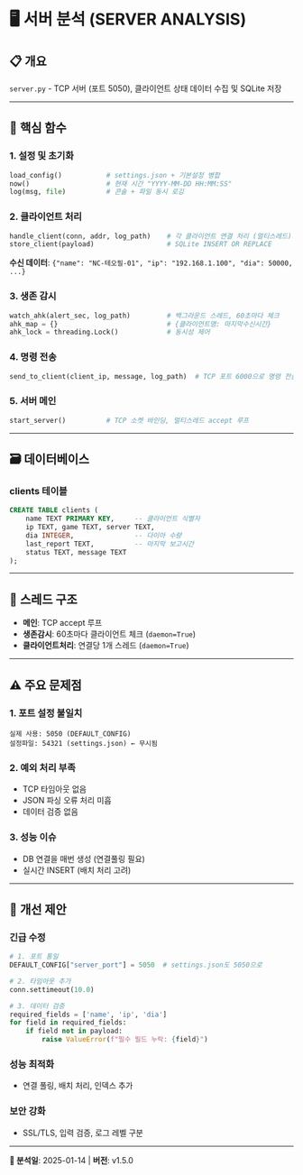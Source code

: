 # 🖥️ 서버 분석 (SERVER ANALYSIS)

## 📋 개요
`server.py` - TCP 서버 (포트 5050), 클라이언트 상태 데이터 수집 및 SQLite 저장

---

## 🔧 핵심 함수

### 1. **설정 및 초기화**
```python
load_config()           # settings.json + 기본설정 병합
now()                   # 현재 시간 "YYYY-MM-DD HH:MM:SS"
log(msg, file)          # 콘솔 + 파일 동시 로깅
```

### 2. **클라이언트 처리**
```python
handle_client(conn, addr, log_path)    # 각 클라이언트 연결 처리 (멀티스레드)
store_client(payload)                  # SQLite INSERT OR REPLACE
```
**수신 데이터**: `{"name": "NC-테오필-01", "ip": "192.168.1.100", "dia": 50000, ...}`

### 3. **생존 감시**
```python
watch_ahk(alert_sec, log_path)         # 백그라운드 스레드, 60초마다 체크
ahk_map = {}                           # {클라이언트명: 마지막수신시간}
ahk_lock = threading.Lock()            # 동시성 제어
```

### 4. **명령 전송**
```python
send_to_client(client_ip, message, log_path)  # TCP 포트 6000으로 명령 전송
```

### 5. **서버 메인**
```python
start_server()          # TCP 소켓 바인딩, 멀티스레드 accept 루프
```

---

## 🗃️ 데이터베이스

### clients 테이블
```sql
CREATE TABLE clients (
    name TEXT PRIMARY KEY,     -- 클라이언트 식별자
    ip TEXT, game TEXT, server TEXT,
    dia INTEGER,               -- 다이아 수량
    last_report TEXT,          -- 마지막 보고시간
    status TEXT, message TEXT
);
```

---

## 🧵 스레드 구조

- **메인**: TCP accept 루프
- **생존감시**: 60초마다 클라이언트 체크 (`daemon=True`)
- **클라이언트처리**: 연결당 1개 스레드 (`daemon=True`)

---

## ⚠️ 주요 문제점

### 1. 포트 설정 불일치
```
실제 사용: 5050 (DEFAULT_CONFIG)
설정파일: 54321 (settings.json) ← 무시됨
```

### 2. 예외 처리 부족
- TCP 타임아웃 없음
- JSON 파싱 오류 처리 미흡
- 데이터 검증 없음

### 3. 성능 이슈
- DB 연결을 매번 생성 (연결풀링 필요)
- 실시간 INSERT (배치 처리 고려)

---

## 🚀 개선 제안

### 긴급 수정
```python
# 1. 포트 통일
DEFAULT_CONFIG["server_port"] = 5050  # settings.json도 5050으로

# 2. 타임아웃 추가
conn.settimeout(10.0)

# 3. 데이터 검증
required_fields = ['name', 'ip', 'dia']
for field in required_fields:
    if field not in payload:
        raise ValueError(f"필수 필드 누락: {field}")
```

### 성능 최적화
- 연결 풀링, 배치 처리, 인덱스 추가

### 보안 강화
- SSL/TLS, 입력 검증, 로그 레벨 구분

---
**📅 분석일**: 2025-01-14 | **버전**: v1.5.0